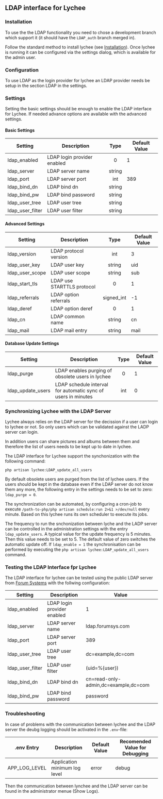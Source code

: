 
## LDAP interface for Lychee

### Installation

To use the the LDAP functionality you need to chose a development branch which support it (it should have the `LDAP_auth` branch merged in).

Follow the standard method to install lychee (see [Installation](https://lycheeorg.github.io/docs/installation.html)). Once lychee is running it 
can be configured via the settings dialog, which is available for the admin user.

### Configuration

To use LDAP as the login provider for lychee an LDAP provider needs be setup in the section LDAP in the settings.

### Settings

Setting the basic settings should be enough to enable the LDAP interface for Lychee. If needed advance options are available with the advanced settings.

#### Basic Settings 

| Setting           | Description                                                   | Type       | Default Value                 |
|-------------------|---------------------------------------------------------------|:----------:|-------------------------------|
| ldap_enabled      | LDAP login provider enabled                                   | 0|1        | 0                             |
| ldap_server       | LDAP server name                                              | string     |                               |
| ldap_port         | LDAP server port                                              | int        | 389                           |
| ldap_bind_dn      | LDAP bind dn                                                  | string     |                               |
| ldap_bind_pw      | LDAP bind password                                            | string     |                               |
| ldap_user_tree    | LDAP user tree                                                | string     |                               |
| ldap_user_filter  | LDAP user filter                                              | string     |                               |

#### Advanced Settings

| Setting           | Description                                                   | Type       | Default Value                 |
|-------------------|---------------------------------------------------------------|:----------:|-------------------------------|
| ldap_version      | LDAP protocol version                                         | int        | 3                             |
| ldap_user_key     | LDAP user key                                                 | string     | uid                           |
| ldap_user_scope   | LDAP user scope                                               | string     | sub                           |
| ldap_start_tls    | LDAP use STARTTLS protocol                                    | 0|1        | 0                             |
| ldap_referrals    | LDAP option referrals                                         | signed_int | -1                            |
| ldap_deref        | LDAP option deref                                             | 0|1        | 0                             |
| ldap_cn           | LDAP common name                                              | string     | cn                            |
| ldap_mail         | LDAP mail entry                                               | string     | mail                          |

#### Database Update Settings

| Setting           | Description                                                   | Type       | Default Value                 |
|-------------------|---------------------------------------------------------------|:----------:|-------------------------------|
| ldap_purge        | LDAP enables purging of obsolete users in lychee              | 0|1        | 0                             |
| ldap_update_users | LDAP schedule interval for automatic sync of users in minutes | int        | 0                             |

### Synchronizing Lychee with the LDAP Server

Lychee always relies on the LDAP server for the decission if a user can login to lychee or not. So only users which can be validated against the LADP server can login.

In addition users can share pictures and albums between them and therefore the list of users needs to be kept up to date in lychee.

The LDAP interface for Lychee support the synchonization with the following command:

`php artisan lychee:LDAP_update_all_users`

By default obsolete users are purged from the list of lychee users. If the users should be kept in the database even if the 
LDAP server do not know them any more, the following entry in the settings needs to be set to zero: `ldap_purge = 0`.

The synchronization can be automated, by configuring a cron-job to execute `/path-to-php/php artisan schedule:run 2>&1 >/dev/null` every minute. Based on this
 lychee runs its own scheduler to execute its jobs.

The frequency to run the snchonization between lyche and the LADP server can be controlled in the administration settings with 
the entry `ldap_update_users`. A typical value for the update frequency is 5 minutes. Then this value needs to be set to 5. The default value of zero
switches the automatic update off. If `ldap_enable = 1` the synchronisation can be performed by executing the `php artisan lychee:LDAP_update_all_users` command.
 
### Testing the LDAP Interface fpr Lychee

The LDAP interface for lychee can be tested using the public LDAP server from [Forum Systems](https://www.forumsys.com/2022/05/10/online-ldap-test-server/) 
with the follwing configuration:

| Setting           | Description                                                   | Value                                |
|-------------------|---------------------------------------------------------------|--------------------------------------|
| ldap_enabled      | LDAP login provider enabled                                   | 1                                    |
| ldap_server       | LDAP server name                                              | ldap.forumsys.com                    |
| ldap_port         | LDAP server port                                              | 389                                  |
| ldap_user_tree    | LDAP user tree                                                | dc=example,dc=com                    |
| ldap_user_filter  | LDAP user filter                                              | (uid=%{user})                        |
| ldap_bind_dn      | LDAP bind dn                                                  | cn=read-only-admin,dc=example,dc=com |
| ldap_bind_pw      | LDAP bind password                                            | password                             |

### Troubleshooting

In case of problems with the communication between lychee and the LDAP server the deubg logging should be activated in the `.env`-file:

| .env Entry        | Description                   | Default Value          | Recomended Value for Debugging       |
|-------------------|-------------------------------|------------------------|--------------------------------------|
| APP_LOG_LEVEL     | Application minimum log level | error                  | debug                                |

Then the communication between lynchee and the LDAP server can be found in the administrator menue (Show Logs).
